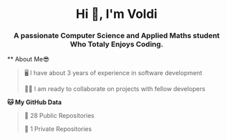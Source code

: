 <h1 align="center">Hi 👋, I'm Voldi</h1>
<h3 align="center">A passionate Computer Science and Applied Maths student Who Totaly Enjoys Coding. </h3>

** About Me😎
>🖥 I have about 3 years of experience in software development
>
>
>🐱‍👤 I am ready to collaborate on projects with fellow developers

**🐱 My GitHub Data** 
>
 > 
> 📜 28 Public Repositories 
 > 
> 🔑 1 Private Repositories  
 > 

